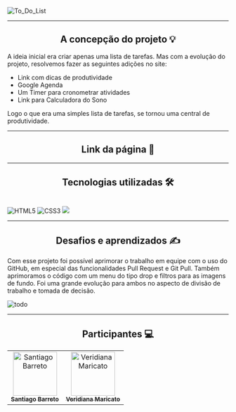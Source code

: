 ![To_Do_List](https://user-images.githubusercontent.com/115950745/207223282-6a4786cf-2e3f-470c-adfc-37b6df5176c6.png)

<hr>
<h2 align="center"> A concepção do projeto 💡 </h2>

A ideia inicial era criar apenas uma lista de tarefas. Mas com a evolução do projeto, resolvemos fazer as seguintes adições no site: 
 - Link com dicas de produtividade
 - Google Agenda
 - Um Timer para cronometrar atividades
 - Link para Calculadora do Sono

Logo o que era uma simples lista de tarefas, se tornou uma central de produtividade.

<hr>
<h2 align="center"> Link da página 🔗 </h2>

<hr>
<h2 align="center">Tecnologias utilizadas 🛠</h2><br>
<img src="https://img.shields.io/badge/HTML5-E34F26?style=for-the-badge&logo=html5&logoColor=white" alt="HTML5" data-canonical-src="https://img.shields.io/badge/html5-%23E34F26.svg?style=for-the-badge&amp;logo=html5&amp;logoColor=white" style="max-width: 100%;">
<img src="https://img.shields.io/badge/CSS3-1572B6?style=for-the-badge&logo=css3&logoColor=white" alt="CSS3" data-canonical-src="https://img.shields.io/badge/css3-%231572B6.svg?style=for-the-badge&amp;logo=css3&amp;logoColor=white" style="max-width: 100%;">
<img src="https://img.shields.io/badge/JavaScript-323330?style=for-the-badge&logo=javascript&logoColor=F7DF1E" >


<hr>
<h2 align="center"> Desafios e aprendizados ✍️ </h2>

Com esse projeto foi possível aprimorar o trabalho em equipe com o uso do GitHub, em especial das funcionalidades Pull Request e Git Pull. Também aprimoramos o código com  um menu do tipo drop e filtros para as imagens de fundo. Foi uma grande evolução para ambos no aspecto de divisão de trabalho e tomada de decisão.


![todo](https://user-images.githubusercontent.com/115950745/207486472-c3b63662-5ec9-4ee0-9c46-54166c75f773.jpg)


<hr>
<h2 align="center"> Participantes 💻</h2>
<table align="center">
<tbody>
<tr>
<td align="center">
<a href="https://github.com/SanX0000" rel="nofollow"><img src="https://avatars.githubusercontent.com/u/115950745?v=4" width="100px;" alt="Santiago Barreto" style="max-width: 100%;"><br><sub><b>Santiago Barreto</b></sub></a>
</td>
<td align="center">
<a href="https://github.com/veridiana-maricato" rel="nofollow"><img src="https://avatars.githubusercontent.com/u/113988236?v=4" width="100px;" alt="Veridiana Maricato" style="max-width: 100%;"><br><sub><b>Veridiana Maricato</b></sub></a>
</td>
</tr>
</tbody>

